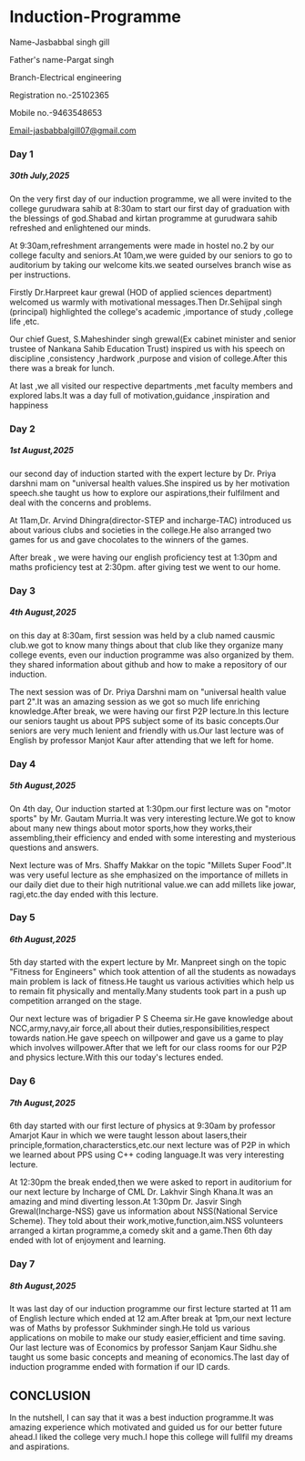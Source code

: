 # Induction-Programme
Name-Jasbabbal singh gill

Father's name-Pargat singh

Branch-Electrical engineering

Registration no.-25102365

Mobile no.-9463548653

Email-jasbabbalgill07@gmail.com

###  Day 1
##### 30th July,2025
On the very first day of our induction programme, we all were invited to the college gurudwara sahib at 8:30am to start our first day of graduation with the blessings of god.Shabad and kirtan programme at gurudwara sahib refreshed and enlightened our minds.

At 9:30am,refreshment arrangements were made in hostel no.2 by our college faculty and seniors.At 10am,we were guided by our seniors to go to auditorium by taking our welcome kits.we seated ourselves branch wise as per instructions.

Firstly Dr.Harpreet kaur grewal (HOD of applied sciences department) welcomed us warmly with motivational messages.Then Dr.Sehijpal singh (principal) highlighted the college's academic ,importance of study ,college life ,etc.

Our chief Guest, S.Maheshinder singh grewal(Ex cabinet minister and senior trustee of Nankana Sahib Education Trust) inspired us with his speech on discipline ,consistency ,hardwork ,purpose and vision of college.After this there was a break for lunch.

At last ,we all visited our respective departments ,met faculty members and explored labs.It was a day full of motivation,guidance ,inspiration and happiness

### Day 2
##### 1st August,2025

our second day of induction started with the expert lecture by Dr. Priya darshni mam on "universal health values.She inspired us by her motivation speech.she taught us how to explore our aspirations,their fulfilment and deal with the concerns and problems.

At 11am,Dr. Arvind Dhingra(director-STEP and incharge-TAC) introduced us about various clubs and societies in the college.He also arranged two games for us and gave chocolates to the winners of the games.

After break , we were having our english proficiency test at 1:30pm
and maths proficiency test at 2:30pm.
after giving test we went to our home.

### Day 3
##### 4th August,2025

on this day at 8:30am, first session was held by a club named causmic club.we got to know many things about that club like they organize many college events, even our induction programme was also organized by them.
they shared information about github 
and how to make a repository of our induction.

The next session was of Dr. Priya Darshni mam on "universal health value part 2".It was an amazing session as we got so much life enriching knowledge.After break, we were having our first P2P lecture.In this lecture our seniors taught us about PPS subject some of its basic concepts.Our seniors are very much lenient and friendly with us.Our last lecture was of English by professor Manjot Kaur after attending that we left for home.

### Day 4
##### 5th August,2025
On 4th day, Our induction started at 1:30pm.our first lecture was on "motor sports" by Mr. Gautam Murria.It was very interesting lecture.We got to know about many new things about motor sports,how they works,their assembling,their efficiency and ended with some interesting and mysterious questions and answers.

Next lecture was of Mrs. Shaffy Makkar on the topic "Millets Super Food".It was very useful lecture as she emphasized on the importance of millets in our daily diet due to their high nutritional value.we can add millets like jowar, ragi,etc.the day ended with this lecture.


### Day 5
##### 6th August,2025
5th day started with the expert lecture by Mr. Manpreet singh on the topic "Fitness for Engineers" which took attention of all the students as nowadays main problem is lack of fitness.He taught us various activities which help us to remain fit physically and mentally.Many students took part in a push up competition arranged on the stage.

Our next lecture was of brigadier P S Cheema sir.He gave knowledge about NCC,army,navy,air force,all about their duties,responsibilities,respect towards nation.He gave speech on willpower and gave us a game to play which involves willpower.After that we left for our class rooms for our P2P and physics lecture.With this our today's lectures ended.


### Day 6
##### 7th August,2025
6th day started with our first lecture of physics at 9:30am by professor Amarjot Kaur in which we were taught lesson about lasers,their principle,formation,characterstics,etc.our next lecture was of P2P in which we learned about PPS using C++ coding language.It was very interesting lecture.

At 12:30pm the break ended,then we were asked to report in auditorium for our next lecture by Incharge of CML Dr. Lakhvir Singh Khana.It was an amazing and mind diverting lesson.At 1:30pm Dr. Jasvir Singh Grewal(Incharge-NSS) gave us information about NSS(National Service Scheme). They told about their work,motive,function,aim.NSS volunteers arranged a kirtan programme,a comedy skit and a game.Then 6th day ended with lot of enjoyment and learning.

### Day 7
##### 8th August,2025
It was last day of our induction programme our first lecture started at 11 am of English lecture which ended at 12 am.After break at 1pm,our next lecture was of Maths by professor Sukhminder singh.He told us various applications on mobile to make our study easier,efficient and time saving. Our last lecture was of Economics by professor Sanjam Kaur Sidhu.she taught us some basic concepts and meaning of economics.The last day of induction programme ended with formation if our ID cards.

## CONCLUSION
In the nutshell, I can say that it was a best induction programme.It was amazing experience which motivated and guided us for our better future ahead.I liked the college very much.I hope this college will fullfil my dreams and aspirations.
